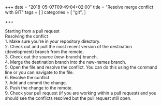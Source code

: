 +++
date = "2018-05-07T09:49:04+02:00"
title = "Resolve merge conflict with GIT"
tags = [
]
categories = [
  "git",
]

+++
<!--more-->

Starting from a pull request  
Resolving the conflict  
1\. Make sure you're in your repository directory.  
2\. Check out and pull the most recent version of the destination (development) branch from the remote.  
3\. Check out the source (new-branch) branch.  
4\. Merge the destination branch into the new-names branch.  
5\. Open the file and resolve the conflict. You can do this using the command line or you can navigate to the file.   
6\. Resolve the conflict  
7\. Add and commit the change.  
8\. Push the change to the remote.  
9\. Check your pull request (if you are working within a pull request) and you should see the conflicts resolved but the pull request still open.
